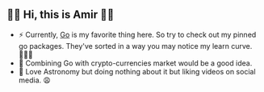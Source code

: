 ## 👋🏼 Hi, this is Amir 🤙🏼

- ⚡️ Currently, [Go](https://github.com/golang/go) is my favorite thing here. So try to check out my pinned go packages. They've sorted in a way you may notice my learn curve. 💁🏻‍♂️
- 👺 Combining Go with crypto-currencies market would be a good idea.
- 🌌 Love Astronomy but doing nothing about it but liking videos on social media. 😩
